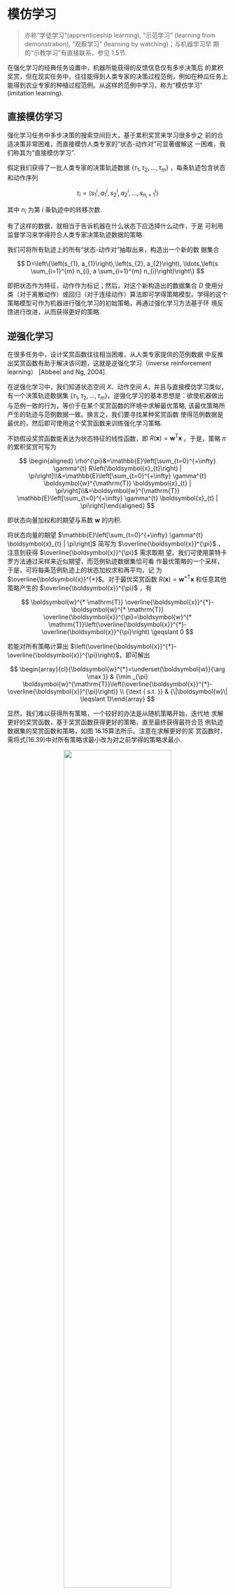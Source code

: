 

# 模仿学习

> 亦称“学徒学习”(apprenticeship learning), “示范学习” (learning from demonstration), “观察学习” (learning by watching)；与机器学习早 期的“示教学习”有直接联系，参见 1.5节.


在强化学习的经典任务设置中，机器所能获得的反馈信息仅有多步决策后 的累积奖赏，但在现实任务中，往往能得到人类专家的决策过程范例，例如在种瓜任务上能得到农业专家的种植过程范例。从这样的范例中学习，称为“模仿学习” (imitation learning).

## 直接模仿学习

强化学习任务中多步决策的搜索空间巨大，基于累积奖赏来学习很多步之 前的合适决策非常困难，而直接模仿人类专家的“状态-动作对”可显著缓解这 一困难，我们称其为“直接模仿学习”.

假定我们获得了一批人类专家的决策轨迹数据 $\left\{\tau_{1}, \tau_{2}, \ldots, \tau_{m}\right\}$ ，每条轨迹包含状态和动作序列

$$
\tau_{i}=\left\langle s_{1}^{i}, a_{1}^{i}, s_{2}^{i}, a_{2}^{i}, \ldots, s_{n_{i}+1}^{i}\right\rangle
$$

其中 $n_{i}$ 为第 $i$ 条轨迹中的转移次数.

有了这样的数据，就相当于告诉机器在什么状态下应选择什么动作，于是 可利用监督学习来学得符合人类专家决策轨迹数据的策略.

我们可将所有轨迹上的所有“状态-动作对”抽取出来，构造出一个新的数 据集合

$$
D=\left\{\left(s_{1}, a_{1}\right),\left(s_{2}, a_{2}\right), \ldots,\left(s \sum_{i=1}^{m} n_{i}, a \sum_{i=1}^{m} n_{i}\right)\right\}
$$

即把状态作为特征，动作作为标记；然后，对这个新构造出的数据集合 $D$ 使用分类（对于离散动作）或回归（对于连续动作）算法即可学得策略模型。学得的这个策略模型可作为机器进行强化学习的初始策略，再通过强化学习方法基于环 境反馈进行改进，从而获得更好的策略.

## 逆强化学习

在很多任务中，设计奖赏函数往往相当困难，从人类专家提供的范例数据 中反推出奖赏函数有助于解决该问题，这就是逆强化学习（inverse reinforcement learning） [Abbeel and Ng, 2004].

在逆强化学习中，我们知道状态空间 $X$、动作空间 $A$，并且与直接模仿学习类似，有一个决策轨迹数据集 $\left\{\tau_{1}, \tau_{2}, \ldots, \tau_{m}\right\}$，逆强化学习的基本思想是：欲使机器做出与范例一致的行为，等价于在某个奖赏函数的环境中求解最优策略, 该最优策略所产生的轨迹与范例数据一致。换言之，我们要寻找某种奖赏函数 使得范例数据是最优的，然后即可使用这个奖赏函数来训练强化学习策略.

不妨假设奖赏函数能表达为状态特征的线性函数，即 $R(\boldsymbol{x})=\boldsymbol{w}^{\mathrm{T}} \boldsymbol{x}$ 。于是，策略 $\pi$ 的累积奖赏可写为

$$
\begin{aligned}
\rho^{\pi}&=\mathbb{E}\left[\sum_{t=0}^{+\infty} \gamma^{t} R\left(\boldsymbol{x}_{t}\right) | \pi\right]\\&=\mathbb{E}\left[\sum_{t=0}^{+\infty} \gamma^{t} \boldsymbol{w}^{\mathrm{T}} \boldsymbol{x}_{t} | \pi\right]\\&=\boldsymbol{w}^{\mathrm{T}} \mathbb{E}\left[\sum_{t=0}^{+\infty} \gamma^{t} \boldsymbol{x}_{t} | \pi\right]\end{aligned}
$$


即状态向量加权和的期望与系数 $\boldsymbol{w}$ 的内积.

将状态向量的期望 $\mathbb{E}\left[\sum_{t=0}^{+\infty} \gamma^{t} \boldsymbol{x}_{t} | \pi\right]$ 简写为 $\overline{\boldsymbol{x}}^{\pi}$ ，注意到获得 $\overline{\boldsymbol{x}}^{\pi}$ 需求取期 望。我们可使用蒙特卡罗方法通过采样来近似期望，而范例轨迹数据集恰可看 作最优策略的一个采样，于是，可将每条范例轨迹上的状态加权求和再平均，记 为 $\overline{\boldsymbol{x}}^{*}$。对于最优奖赏函数 $R(\boldsymbol{x})=\boldsymbol{w}^{* \mathrm{T}} \boldsymbol{x}$ 和任意其他策略产生的 $\overline{\boldsymbol{x}}^{\pi}$ ，有

$$
\boldsymbol{w}^{* \mathrm{T}} \overline{\boldsymbol{x}}^{*}-\boldsymbol{w}^{* \mathrm{T}} \overline{\boldsymbol{x}}^{\pi}=\boldsymbol{w}^{* \mathrm{T}}\left(\overline{\boldsymbol{x}}^{*}-\overline{\boldsymbol{x}}^{\pi}\right) \geqslant 0
$$

若能对所有策略计算出 $\left(\overline{\boldsymbol{x}}^{*}-\overline{\boldsymbol{x}}^{\pi}\right)$，即可解出

$$
\begin{array}{cl}{\boldsymbol{w}^{*}=\underset{\boldsymbol{w}}{\arg \max }} & {\min _{\pi} \boldsymbol{w}^{\mathrm{T}}\left(\overline{\boldsymbol{x}}^{*}-\overline{\boldsymbol{x}}^{\pi}\right)} \\ {\text { s.t. }} & {\|\boldsymbol{w}\| \leqslant 1}\end{array}
$$

显然，我们难以获得所有策略，一个较好的办法是从随机策略开始，迭代地 求解更好的奖赏函数，基于奖赏函数获得更好的策略，直至最终获得最符合范 例轨迹数据集的奖赏函数和策略，如图 16.15算法所示。注意在求解更好的奖 赏函数时，需将式(16.39)中对所有策略求最小改为对之前学得的策略求最小.

<p align="center">
    <img width="70%" height="70%" src="http://images.iterate.site/blog/image/20190709/VjF0pHgbkVy5.png?imageslim">
</p>


# 阅读材料




强化学习专门书籍中最著名的是［Sutton and Barto, 1998］. ［Gosavi, 2003］ 从优化的角度来讨论强化学习，［Whiteson, 2010］则侧重于介绍基于演化算法 搜索的强化学习方法.［Mausam and Kolobov, 2012］从马尔可夫决策过程的视 角介绍强化学习，［Sigaud and Buffet, 2010］覆盖了很多内容，包括本章未介绍 的部分可观察马尔可夫决策过程(Partially Observable MDP，简称 POMDP)、 策略梯度法等。基于值函数近似的强化学习可参阅［Busoniu et al., 2010］.

欧洲强化学习研讨会(EWRL)是专门性的强化学习系列研讨会，多学科强 化学习与决策会议(RLDM)则是从 2013 年开始的新会议.

［Kaelbling et al., 1996］是一个较早的强化学习综述，［Kober et al., 2013; Deisenroth et al., 2013］则综述了强化学习在机器人领域的应用.

“后悔”(regret)是指在 不确定性条件下的决策与 确定性条件下的决策所获 得的奖赏间的差别.

［Kuleshov and Precup, 2000］和［Vermorel and Mohri, 2005］介绍了 多种 尺-摇臂赌博机算法并进行了比较。多摇臂赌博机模型在统计学领域有大量研 究［Berry and Fristedt, 1985］，近年来在“在线学习” (online learning)、“对 抗学习 ” (adversarial learning)等方面有广泛应用，［Bubeck and Cesa-Bianchi, 2012］对其“悔界”(regret bound)分析方面的结果进行了综述.

时序差分(TD)学习最早是 A. Samuel在他著名的跳棋工作中提出, ［Sutton, 1988］提出了 TD(A)算法，由于［Tesauro, 1995］基于 TD(A)研制的 TD-Gammon程序在西洋双陆棋上达到人类世界冠军水平而使 TD 学习备受 关注.Q-学习算法是［Watkins and Dayan, 1992］提出，Sarsa则是在 Q-学习算 法基础上的改进［Rummery and Niranjan, 1994］. TD学习近年来仍有改进和 推广，例如广义 TD 学习［Ueno et al., 2011］＞使用资格迹(eligibility traces)的 TD 学习［Geist and Scherrer, 2014］等.［Dann et al., 2014］对 TD 学习中的策略 评估方法进行了比较.

模仿学习被认为是强化学习提速的重要手段［Lin, 1992; Price and Boutili-er, 2003］，在机器人领域被广泛使用［Argali et al., 2009］. ［Abbeel and Ng, 2004; Langford and Zadrozny, 2005］提出了逆强化学习方法.

在运筹学与控制论领域，强化学习方面的研究被称为“近似动态规 划” (approximate dynamic programming)，可参阅［Bertsekas，2012］.



# 相关

- 《机器学习》周志华
